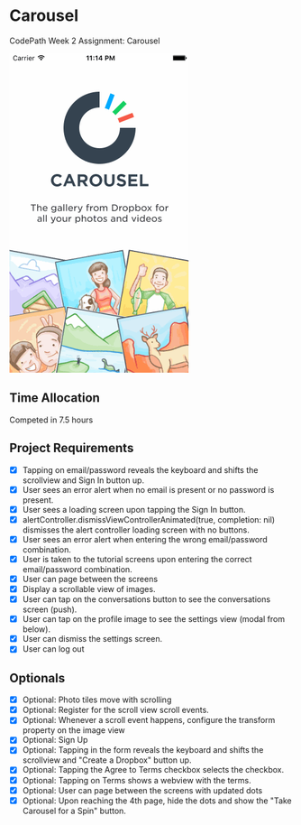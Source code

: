 # Carousel
CodePath Week 2 Assignment: Carousel

![alt tag](https://github.com/dnosk/Carousel/blob/master/Carousel%20Demo.gif)

Time Allocation
--------------
Competed in 7.5 hours

Project Requirements
--------------
- [x] Tapping on email/password reveals the keyboard and shifts the scrollview and Sign In button up.
- [x] User sees an error alert when no email is present or no password is present.
- [x] User sees a loading screen upon tapping the Sign In button.
- [x] alertController.dismissViewControllerAnimated(true, completion: nil) dismisses the alert controller loading screen with no buttons.
- [x] User sees an error alert when entering the wrong email/password combination.
- [x] User is taken to the tutorial screens upon entering the correct email/password combination.
- [x] User can page between the screens
- [x] Display a scrollable view of images.
- [x] User can tap on the conversations button to see the conversations screen (push).
- [x] User can tap on the profile image to see the settings view (modal from below).
- [x] User can dismiss the settings screen.
- [x] User can log out

Optionals
--------------
- [x] Optional: Photo tiles move with scrolling
- [x] Optional: Register for the scroll view scroll events.
- [x] Optional: Whenever a scroll event happens, configure the transform property on the image view
- [x] Optional: Sign Up
- [x] Optional: Tapping in the form reveals the keyboard and shifts the scrollview and "Create a Dropbox" button up.
- [x] Optional: Tapping the Agree to Terms checkbox selects the checkbox.
- [x] Optional: Tapping on Terms shows a webview with the terms.
- [x] Optional: User can page between the screens with updated dots
- [x] Optional: Upon reaching the 4th page, hide the dots and show the "Take Carousel for a Spin" button.
